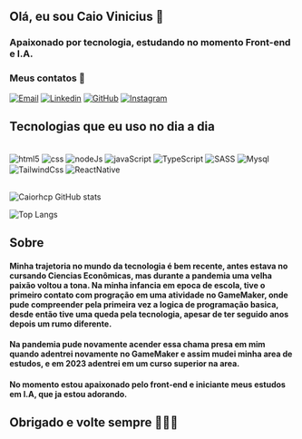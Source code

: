 ## Olá, eu sou Caio Vinicius 👋

### Apaixonado por tecnologia, estudando no momento Front-end e I.A.

### Meus contatos 📑
[![Email](https://img.shields.io/badge/Gmail-D14836?style=for-the-badge&logo=gmail&logoColor=white)](caiorhcp12@gmail.com)
[![Linkedin](https://img.shields.io/badge/LinkedIn-0077B5?style=for-the-badge&logo=linkedin&logoColor=white)](https://www.linkedin.com/in/caio-vinicius-710194185/)
[![GitHub](https://img.shields.io/badge/GitHub-100000?style=for-the-badge&logo=github&logoColor=white)](https://github.com/Caiorhcp)
[![Instagram](https://img.shields.io/badge/Instagram-E4405F?style=for-the-badge&logo=instagram&logoColor=white)](https://www.instagram.com/caiockll/)

## Tecnologias que eu uso no dia a dia
<div style=" display:inline_block"><br/>
<img align="center" alt="html5" src="https://img.shields.io/badge/HTML5-E34F26?style=for-the-badge&logo=html5&logoColor=white">
<img align="center" alt="css" src="https://img.shields.io/badge/CSS-239120?&style=for-the-badge&logo=css3&logoColor=white">
<img align="center" alt="nodeJs" src="https://img.shields.io/badge/Node.js-43853D?style=for-the-badge&logo=node.js&logoColor=white">
<img align="center" alt="javaScript" src="https://img.shields.io/badge/JavaScript-323330?style=for-the-badge&logo=javascript&logoColor=F7DF1E">
<img align="center" alt="TypeScript" src="https://img.shields.io/badge/TypeScript-007ACC?style=for-the-badge&logo=typescript&logoColor=white">
<img align="center" alt="SASS" src="https://img.shields.io/badge/Sass-CC6699?style=for-the-badge&logo=sass&logoColor=white">
<img align="center" alt="Mysql" src="https://img.shields.io/badge/MySQL-00000F?style=for-the-badge&logo=mysql&logoColor=white">
<img align="center" alt="TailwindCss" src="https://img.shields.io/badge/Tailwind_CSS-38B2AC?style=for-the-badge&logo=tailwind-css&logoColor=white">
<img align="center" alt="ReactNative" src="https://img.shields.io/badge/React_Native-20232A?style=for-the-badge&logo=react&logoColor=61DAFB">
</div><br>



![Caiorhcp GitHub stats](https://github-readme-stats.vercel.app/api?username=Caiorhcp&show_icons=true&theme=radical)


![Top Langs](https://github-readme-stats.vercel.app/api/top-langs/?username=Caiorhcp&layout=compact)

## Sobre

#### Minha trajetoria no mundo da tecnologia é bem recente, antes estava no cursando Ciencias Econômicas, mas durante a pandemia uma velha paixão voltou a tona. Na minha infancia em epoca de escola, tive o primeiro contato com progração em uma atividade no GameMaker, onde pude compreender pela primeira vez a logica de programação basica, desde então tive uma queda pela tecnologia, apesar de ter seguido anos depois um rumo diferente.

#### Na pandemia pude novamente acender essa chama presa em mim quando adentrei novamente no GameMaker e assim mudei minha area de estudos, e em 2023 adentrei em um curso superior na area.

#### No momento estou apaixonado pelo front-end e iniciante meus estudos em I.A, que ja estou adorando. 

## Obrigado e volte sempre 🚀🚀🚀
